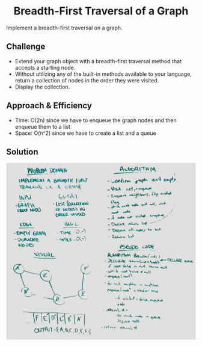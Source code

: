 <h1 align="center">Breadth-First Traversal of a Graph</h1>
Implement a breadth-first traversal on a graph.

## Challenge
 - Extend your graph object with a breadth-first traversal method that accepts a starting node.
 - Without utilizing any of the built-in methods available to your language, return a collection of nodes in the order they were visited.
 - Display the collection.

## Approach & Efficiency
 - Time: O(2n) since we have to enqueue the graph nodes and then enqueue them to a list
 - Space: O(n^2) since we have to create a list and a queue

## Solution
![Whiteboard Image](whiteboard_img.jpg)